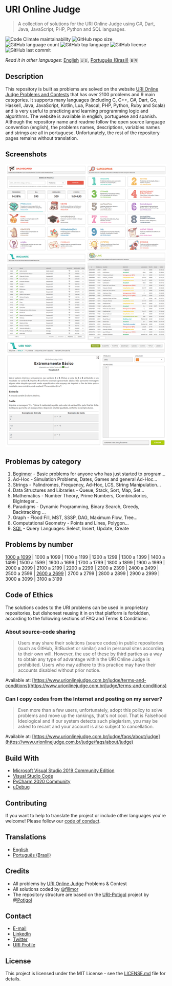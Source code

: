 # URI Online Judge

> A collection of solutions for the URI Online Judge using C#, Dart, Java, JavaScript, PHP, Python and SQL languages.

![Code Climate maintainability](https://img.shields.io/codeclimate/maintainability/filimor/uri-online-judge)
![GitHub repo size](https://img.shields.io/github/repo-size/filimor/uri-online-judge)
![GitHub language count](https://img.shields.io/github/languages/count/filimor/uri-online-judge)
![GitHub top language](https://img.shields.io/github/languages/top/filimor/uri-online-judge)
![GitHub license](https://img.shields.io/github/license/filimor/uri-online-judge)
![GitHub last commit](https://img.shields.io/github/last-commit/filimor/uri-online-judge)

*Read it in other languages:* [English](https://github.com/filimor/uri-online-judge/blob/master/README.md) :us:,
[Português (Brasil)](https://github.com/filimor/uri-online-judge/blob/master/README.pt-BR.md) :brazil:

## Description

This repository is built as problems are solved on the website
[URI Online Judge Problems and Contests](https://www.urionlinejudge.com.br/) that has over 2100 problems and 9 main
categories. It supports many languages (including C, C++, C#, Dart, Go, Haskell, Java, JavaScript, Kotlin, Lua, Pascal,
PHP, Python, Ruby and Scala) and is very useful to practicing and learning programming logic and algorithms. The website
is available in english, portuguese and spanish. Although the repository name and readme follow the open source language
convention (english), the problems names, descriptions, variables names and strings are all in portuguese.
Unfortunately, the rest of the repository pages remains without translation.

<!--![Solved problems]() //TODO-->

## Screenshots

![Official website](screenshot.png "Screenshots")

## Problemas by category

1. [Beginner](problemas/1-iniciante.md) - Basic problems for anyone who has just started to program...
2. Ad-Hoc - Simulation Problems, Dates, Games and general Ad-Hoc...
3. Strings - Palindromes, Frequency, Ad-Hoc, LCS, String Manipulation...
4. Data Structures and Libraries - Queue, Stack, Sort, Map, Set...
5. Mathematics - Number Theory, Prime Numbers, Combinatorics, BigInteger...
6. Paradigms - Dynamic Programming, Binary Search, Greedy, Backtracking ...
7. Graph - Flood Fill, MST, SSSP, DAG, Maximum Flow, Tree...
8. Computational Geometry - Points and Lines, Polygon...
9. [SQL](problemas/9-sql.md) - Query Languages: Select, Insert, Update, Create

<!-- 2. [Ad-Hoc](problemas/2-ad-hoc.md) - Simulation Problems, Dates, Games and general Ad-Hoc...
3. [Strings](problemas/3-strings.md) - Palindromes, Frequency, Ad-Hoc, LCS, String Manipulation...
4. [Data Structures and Libraries](problemas/4-estruturas-bibliotecas.md) - Queue, Stack, Sort, Map, Set...
5. [Mathematics](problemas/5-matematica.md) - Number Theory, Prime Numbers, Combinatorics, BigInteger...
6. [Paradigms](problemas/6-paradigmas.md) - Dynamic Programming, Binary Search, Greedy, Backtracking ...
7. [Graph](problemas/7-grafos.md) - Flood Fill, MST, SSSP, DAG, Maximum Flow, Tree...
8. [Computational Geometry](problemas/8-geometria-computacional.md) - Points and Lines, Polygon... -->

## Problems by number

[1000 a 1099](problemas/1000) |
1000 a 1099 |
1100 a 1199 |
1200 a 1299 |
1300 a 1399 |
1400 a 1499 |
1500 a 1599 |
1600 a 1699 |
1700 a 1799 |
1800 a 1899 |
1900 a 1999 |
2000 a 2099 |
2100 a 2199 |
2200 a 2299 |
2300 a 2399 |
2400 a 2499 |
2500 a 2599 |
[2600 a 2699](problemas/2600) |
2700 a 2799 |
2800 a 2899 |
2900 a 2999 |
3000 a 3099 |
3100 a 3199

<!--
[1000 a 1099](problemas/1000) |
[1000 a 1099](problemas/1000) |
[1100 a 1199](problemas/1100) |
[1200 a 1299](problemas/1200) |
[1300 a 1399](problemas/1300) |
[1400 a 1499](problemas/1400) |
[1500 a 1599](problemas/1500) |
[1600 a 1699](problemas/1600) |
[1700 a 1799](problemas/1700) |
[1800 a 1899](problemas/1800) |
[1900 a 1999](problemas/1900) |
[2000 a 2099](problemas/2000) |
[2100 a 2199](problemas/2100) |
[2200 a 2299](problemas/2200) |
[2300 a 2399](problemas/2300) |
[2400 a 2499](problemas/2400) |
[2500 a 2599](problemas/2500) |
[2600 a 2699](problemas/2600) |
[2700 a 2799](problemas/2700) |
[2800 a 2899](problemas/2800) |
[2900 a 2999](problemas/2900) |
[3000 a 3099](problemas/3000) |
[3100 a 3199](problemas/3100)
-->

## Code of Ethics

The solutions codes to the URI problems can be used in proprietary repositories, but dishonest reusing it in on that
platform is forbidden, according to the following sections of FAQ and Terms & Conditions:

### About source-code sharing

> Users may share their solutions (source codes) in public repositories (such as GitHub, BitBucket or similar) and in
> personal sites according to their own will. However, the use of these by third parties as a way to obtain any type of
> advantage within the URI Online Judge is prohibited. Users who may adhere to this practice may have their accounts
> disabled without prior notice.

Available at:
[https://www.urionlinejudge.com.br/judge/terms-and-conditions](https://www.urionlinejudge.com.br/judge/terms-and-conditions)

### Can I copy codes from the Internet and posting on my server?

> Even more than a few users, unfortunately, adopt this policy to solve problems and move up the rankings, that's not
> cool. That is Falsehood Ideological and if our system detects such plagiarism, you may be asked to recant and your
> account is also subject to cancellation.

Available at:
[https://www.urionlinejudge.com.br/judge/faqs/about/judge](https://www.urionlinejudge.com.br/judge/faqs/about/judge)

## Build With

- [Microsoft Visual Studio 2019 Community Edition](https://visualstudio.microsoft.com/vs/community/)
- [Visual Studio Code](https://code.visualstudio.com/)
- [PyCharm 2020 Community](https://www.jetbrains.com/pycharm/)
- [uDebug](https://www.udebug.com/)

## Contributing

If you want to help to translate the project or include other languages you're welcome! Please follow our
[code of conduct](https://github.com/filimor/uri-online-judge/blob/master/CODE_OF_CONDUCT.md).

## Translations

- [English](https://github.com/filimor/uri-online-judge/blob/master/README.md)
- [Português (Brasil)](https://github.com/filimor/uri-online-judge/blob/master/README.pt-br.md)

## Credits

- All problems by [URI Online Judge](https://www.urionlinejudge.com.br) Problems & Contest
- All solutions coded by [@filimor](https://github.com/filimor)
- The repository structure are based on the [URI-Potigol](https://github.com/potigol/URI-Potigol) project by
[@Potigol](https://github.com/potigol)

## Contact

- [E-mail](mailto:filimor@posteo.net)
- [LinkedIn](https://www.linkedin.com/in/filimor/)
- [Twitter](https://www.twitter.com/filimorbr/)
- [URI Profile](https://www.urionlinejudge.com.br/judge/profile/353923)

## License

This project is licensed under the MIT License - see the
[LICENSE.md](https://github.com/filimor/uri-online-judge/blob/master/LICENSE "MIT") file for details.
